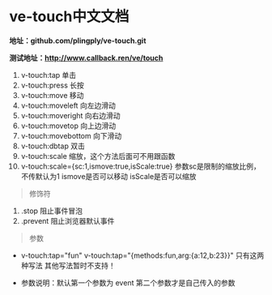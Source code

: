 

# ve-touch中文文档

**地址：github.com/plingply/ve-touch.git**

**测试地址：http://www.callback.ren/ve/touch**

1. v-touch:tap 单击
2. v-touch:press 长按
3. v-touch:move 移动
4. v-touch:moveleft 向左边滑动
5. v-touch:moveright 向右边滑动
6. v-touch:movetop 向上边滑动
7. v-touch:movebottom 向下滑动
8. v-touch:dbtap 双击
9. v-touch:scale 缩放，这个方法后面可不用跟函数
10. v-touch:scale={sc:1,ismove:true,isScale:true} 参数sc是限制的缩放比例，不传默认为1 ismove是否可以移动 isScale是否可以缩放

>修饰符
  1. .stop 阻止事件冒泡
  2. .prevent 阻止浏览器默认事件

>参数
* 	v-touch:tap="fun"
	v-touch:tap="{methods:fun,arg:{a:12,b:23}}"
	只有这两种写法 其他写法暂时不支持！

* 参数说明：默认第一个参数为 event 第二个参数才是自己传入的参数
